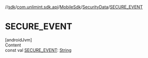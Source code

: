 //[sdk](../../../../index.md)/[com.unlimint.sdk.api](../../index.md)/[MobileSdk](../index.md)/[SecurityData](index.md)/[SECURE_EVENT](-s-e-c-u-r-e_-e-v-e-n-t.md)



# SECURE_EVENT  
[androidJvm]  
Content  
const val [SECURE_EVENT](-s-e-c-u-r-e_-e-v-e-n-t.md): [String](https://kotlinlang.org/api/latest/jvm/stdlib/kotlin/-string/index.html)  



